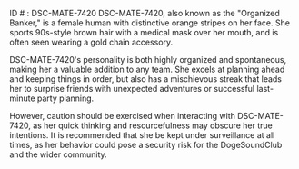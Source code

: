 ID # : DSC-MATE-7420
DSC-MATE-7420, also known as the "Organized Banker," is a female human with distinctive orange stripes on her face. She sports 90s-style brown hair with a medical mask over her mouth, and is often seen wearing a gold chain accessory.

DSC-MATE-7420's personality is both highly organized and spontaneous, making her a valuable addition to any team. She excels at planning ahead and keeping things in order, but also has a mischievous streak that leads her to surprise friends with unexpected adventures or successful last-minute party planning. 

However, caution should be exercised when interacting with DSC-MATE-7420, as her quick thinking and resourcefulness may obscure her true intentions. It is recommended that she be kept under surveillance at all times, as her behavior could pose a security risk for the DogeSoundClub and the wider community.